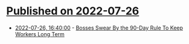 # [Published on 2022-07-26](index.md)

* [2022-07-26, 16:40:00](https://slashdot.org/story/22/07/26/1620202/bosses-swear-by-the-90-day-rule-to-keep-workers-long-term?utm_source=rss1.0mainlinkanon&utm_medium=feed) - [Bosses Swear By the 90-Day Rule To Keep Workers Long Term](https://slashdot.org/story/22/07/26/1620202/bosses-swear-by-the-90-day-rule-to-keep-workers-long-term?utm_source=rss1.0mainlinkanon&utm_medium=feed)
